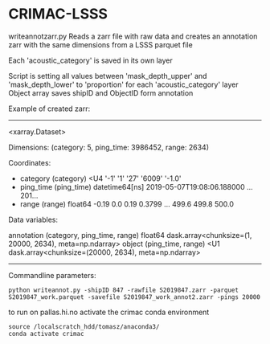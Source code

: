 # CRIMAC-LSSS

writeannotzarr.py
Reads a zarr file with raw data and creates an annotation zarr with the same dimensions from a LSSS parquet file

Each 'acoustic_category' is saved in its own layer

Script is setting all values between 'mask_depth_upper' and 'mask_depth_lower' to 'proportion' for each 'acoustic_category' layer
Object array saves shipID and ObjectID form annotation

Example of created zarr:
________________________
<xarray.Dataset>

Dimensions:     (category: 5, ping_time: 3986452, range: 2634)

Coordinates:

  * category    (category) <U4 '-1' '1' '27' '6009' '-1.0'
  * ping_time   (ping_time) datetime64[ns] 2019-05-07T19:08:06.188000 ... 201...
  * range       (range) float64 -0.19 0.0 0.19 0.3799 ... 499.6 499.8 500.0
  
Data variables:

   annotation  (category, ping_time, range) float64 dask.array<chunksize=(1, 20000, 2634), meta=np.ndarray>
   object      (ping_time, range) <U1 dask.array<chunksize=(20000, 2634), meta=np.ndarray>
________________________


Commandline parameters:

```
python writeannot.py -shipID 847 -rawfile S2019847.zarr -parquet S2019847_work.parquet -savefile S2019847_work_annot2.zarr -pings 20000
```

to run on pallas.hi.no activate the crimac conda environment
```
source /localscratch_hdd/tomasz/anaconda3/
conda activate crimac
```
